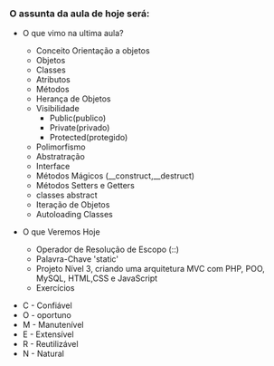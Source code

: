 ### O assunta da aula de hoje será:

* O que vimo na ultima aula?
    - Conceito Orientação a objetos
    - Objetos
    - Classes
    - Atributos
    - Métodos
    - Herança de Objetos
    - Visibilidade
        - Public(publico)
        - Private(privado)
        - Protected(protegido)
    - Polimorfismo
    - Abstratração
    - Interface
    - Métodos Mágicos (__construct,__destruct)
    - Métodos Setters e Getters
    - classes abstract
    - Iteração de Objetos
    - Autoloading Classes


* O que Veremos Hoje
    - Operador de Resolução de Escopo (::)
    - Palavra-​Chave 'static'
    - Projeto Nível 3, criando uma arquitetura MVC com PHP, POO, MySQL, HTML,CSS e JavaScript
    - Exercícios
 




- C - Confiável
- O - oportuno
- M - Manutenível
- E - Extensível
- R - Reutilizável
- N - Natural

